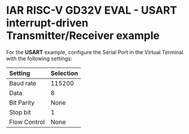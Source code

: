 # IAR RISC-V GD32V EVAL - USART interrupt-driven Transmitter/Receiver example

For the __USART__ example, configure the Serial Port in the Virtual Terminal with the following settings:

| __Setting__    |  __Selection__  |
| :------------- | :-------------- |
| Baud rate      | 115200          |
| Data           | 8               |
| Bit Parity     | None            |
| Stop bit       | 1               | 
| Flow Control   | None            | 
